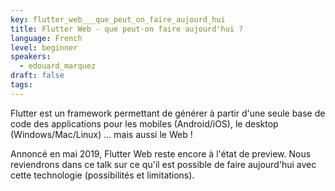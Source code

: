 ```yaml
---
key: flutter_web___que_peut_on_faire_aujourd_hui
title: Flutter Web - que peut-on faire aujourd'hui ?
language: French
level: beginner
speakers:
  - edouard_marquez
draft: false
tags:
---
```

Flutter est un framework permettant de générer à partir d'une seule base de code des applications pour les mobiles (Android/iOS), le desktop (Windows/Mac/Linux) ... mais aussi le Web !

Annoncé en mai 2019, Flutter Web reste encore à l'état de preview.
Nous reviendrons dans ce talk sur ce qu'il est possible de faire aujourd'hui avec cette technologie (possibilités et limitations).
